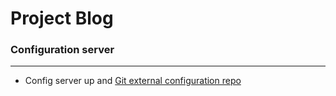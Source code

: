 # Project Blog #

### Configuration server ###
----
* Config server up and [Git external configuration repo](https://github.com/smukk9/blog-config-external.git)
